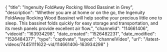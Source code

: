 {
    "title": "Ingenuity FoldAway Rocking Wood Bassinet in Grey",
    "description": "Whether you are at home or on the go, the Ingenuity FoldAway Rocking Wood Bassinet will help soothe your precious little one to sleep. This bassinet folds quickly for easy storage and transportation, and its mesh panels provide excellent air flow.",
    "channelid": "114661406",
    "videoid": "163934298",
    "date_created": "1526482231",
    "date_modified": "1526484377",
    "type": "captivate",
    "layout": "channelVideo",
    "url": "\/latest-videos\/74451111622-vid\/114661406-163934298"
}